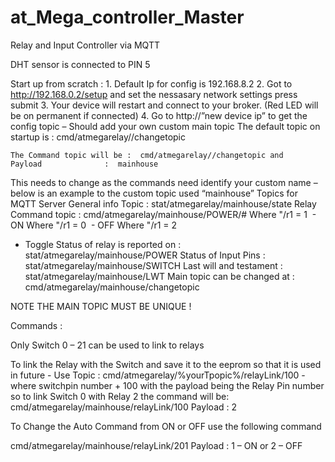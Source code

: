 # at_Mega_controller_Master
Relay and Input Controller via MQTT

DHT sensor is connected to PIN 5

Start up from scratch :
    1. Default Ip for config is 192.168.8.2
    2. Got to http://192.168.0.2/setup and set the nessasary network settings press submit 
    3. Your device will restart and connect to your broker. (Red LED will be on permanent if connected)
    4. Go to http://”new device ip” to get the config topic – Should add your own custom main topic 
	The default topic on startup is : cmd/atmegarelay//changetopic 

	The Command topic will be :  cmd/atmegarelay//changetopic and 	
	Payload 			 :  mainhouse

 This needs to change as the 	commands need identify your custom name – below is an example to the custom topic used 	“mainhouse”
Topics for MQTT Server 
General info Topic :
stat/atmegarelay/mainhouse/state
Relay Command topic :
cmd/atmegarelay/mainhouse/POWER/#
Where "/r1 = 1
 - ON
Where "/r1 = 0
 - OFF
Where "/r1 = 2
- Toggle
Status of relay is reported on :
stat/atmegarelay/mainhouse/POWER
Status of Input Pins :
stat/atmegarelay/mainhouse/SWITCH
Last will and testament :
stat/atmegarelay/mainhouse/LWT
Main topic can be changed at :
cmd/atmegarelay/mainhouse/changetopic

NOTE THE MAIN TOPIC MUST BE UNIQUE ! 

Commands : 

Only Switch 0 – 21 can be used to link to relays

To link the Relay with the Switch and save it to the eeprom so that it is used in future -
Use Topic : cmd/atmegarelay/%yourTpopic%/relayLink/100 -  where switchpin number + 100
with the payload being the Relay Pin number so to link Switch 0 with Relay 2 the command will be:
cmd/atmegarelay/mainhouse/relayLink/100 	 Payload : 2

To Change the Auto Command from ON or OFF use the following command 

cmd/atmegarelay/mainhouse/relayLink/201 	 Payload : 1 – ON or 2 – OFF 
